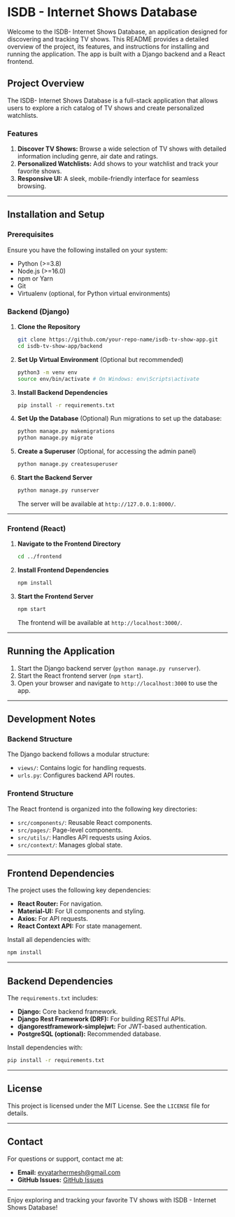 # ISDB - Internet Shows Database

Welcome to the ISDB- Internet Shows Database, an application designed for discovering and tracking TV shows. This README provides a detailed overview of the project, its features, and instructions for installing and running the application. The app is built with a Django backend and a React frontend.

## Project Overview

The ISDB- Internet Shows Database is a full-stack application that allows users to explore a rich catalog of TV shows and create personalized watchlists.

### Features

1. **Discover TV Shows:** Browse a wide selection of TV shows with detailed information including genre, air date and ratings.
2. **Personalized Watchlists:** Add shows to your watchlist and track your favorite shows.
5. **Responsive UI:** A sleek, mobile-friendly interface for seamless browsing.

---

## Installation and Setup

### Prerequisites

Ensure you have the following installed on your system:
- Python (>=3.8)
- Node.js (>=16.0)
- npm or Yarn
- Git
- Virtualenv (optional, for Python virtual environments)

### Backend (Django)

1. **Clone the Repository**
   ```bash
   git clone https://github.com/your-repo-name/isdb-tv-show-app.git
   cd isdb-tv-show-app/backend
   ```

2. **Set Up Virtual Environment** (Optional but recommended)
   ```bash
   python3 -m venv env
   source env/bin/activate # On Windows: env\Scripts\activate
   ```

3. **Install Backend Dependencies**
   ```bash
   pip install -r requirements.txt
   ```

4. **Set Up the Database** (Optional)
   Run migrations to set up the database:
   ```bash
   python manage.py makemigrations
   python manage.py migrate
   ```

5. **Create a Superuser** (Optional, for accessing the admin panel)
   ```bash
   python manage.py createsuperuser
   ```

6. **Start the Backend Server**
   ```bash
   python manage.py runserver
   ```
   The server will be available at `http://127.0.0.1:8000/`.

---

### Frontend (React)

1. **Navigate to the Frontend Directory**
   ```bash
   cd ../frontend
   ```

2. **Install Frontend Dependencies**
   ```bash
   npm install
   ```

3. **Start the Frontend Server**
   ```bash
   npm start
   ```
   The frontend will be available at `http://localhost:3000/`.

---

## Running the Application

1. Start the Django backend server (`python manage.py runserver`).
2. Start the React frontend server (`npm start`).
3. Open your browser and navigate to `http://localhost:3000` to use the app.

---

## Development Notes

### Backend Structure
The Django backend follows a modular structure:
- `views/`: Contains logic for handling requests.
- `urls.py`: Configures backend API routes.

### Frontend Structure
The React frontend is organized into the following key directories:
- `src/components/`: Reusable React components.
- `src/pages/`: Page-level components.
- `src/utils/`: Handles API requests using Axios.
- `src/context/`: Manages global state.

---

## Frontend Dependencies

The project uses the following key dependencies:
- **React Router:** For navigation.
- **Material-UI:** For UI components and styling.
- **Axios:** For API requests.
- **React Context API:** For state management.

Install all dependencies with:
```bash
npm install
```

---

## Backend Dependencies

The `requirements.txt` includes:
- **Django:** Core backend framework.
- **Django Rest Framework (DRF):** For building RESTful APIs.
- **djangorestframework-simplejwt:** For JWT-based authentication.
- **PostgreSQL (optional):** Recommended database.

Install dependencies with:
```bash
pip install -r requirements.txt
```

---

## License
This project is licensed under the MIT License. See the `LICENSE` file for details.

---

## Contact
For questions or support, contact me at:
- **Email:** evyatarhermesh@gmail.com
- **GitHub Issues:** [GitHub Issues](https://github.com/evya8/isdb-internet-shows-database/issues)

---

Enjoy exploring and tracking your favorite TV shows with ISDB - Internet Shows Database!

